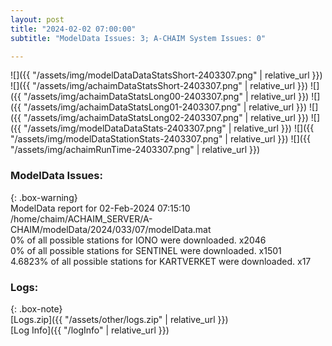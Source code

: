 ```yaml
---
layout: post
title: "2024-02-02 07:00:00"
subtitle: "ModelData Issues: 3; A-CHAIM System Issues: 0"

---
```


![]({{ "/assets/img/modelDataDataStatsShort-2403307.png" | relative_url }})
![]({{ "/assets/img/achaimDataStatsShort-2403307.png" | relative_url }})
![]({{ "/assets/img/achaimDataStatsLong00-2403307.png" | relative_url }})
![]({{ "/assets/img/achaimDataStatsLong01-2403307.png" | relative_url }})
![]({{ "/assets/img/achaimDataStatsLong02-2403307.png" | relative_url }})
![]({{ "/assets/img/modelDataDataStats-2403307.png" | relative_url }})
![]({{ "/assets/img/modelDataStationStats-2403307.png" | relative_url }})
![]({{ "/assets/img/achaimRunTime-2403307.png" | relative_url }})


### ModelData Issues:  
  
{: .box-warning}  
 ModelData report for 02-Feb-2024 07:15:10   
 /home/chaim/ACHAIM_SERVER/A-CHAIM/modelData/2024/033/07/modelData.mat   
 0% of all possible stations for IONO were downloaded. x2046   
 0% of all possible stations for SENTINEL were downloaded. x1501   
 4.6823% of all possible stations for KARTVERKET were downloaded. x17   
  


### Logs:  
  
{: .box-note}  
[Logs.zip]({{ "/assets/other/logs.zip" | relative_url }})  
[Log Info]({{ "/logInfo" | relative_url }})  
